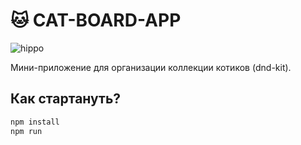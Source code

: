# 🐱 CAT-BOARD-APP

![hippo]([https://media3.giphy.com/media/aUovxH8Vf9qDu/giphy.gif](https://tenor.com/ru/view/legend-of-hei-hei-hei-cat-black-cat-beach-black-cat-animation-gif-11883306496430789675))

Мини-приложение для организации коллекции котиков (dnd-kit).

## Как стартануть?

```bash
npm install
npm run
